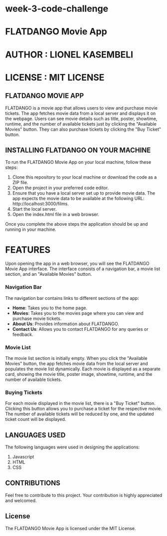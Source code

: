 # week-3-code-challenge
# FLATDANGO Movie App
# AUTHOR : LIONEL KASEMBELI
# LICENSE : MIT LICENSE

## FLATDANGO MOVIE APP

 FLATDANGO is a movie app that allows users to view and purchase movie tickets. The app fetches movie data from a local server and displays it on the webpage. Users can see movie details such as title, poster, showtime, runtime, and the number of available tickets just by clicking the "Available Movies" button. They can also purchase tickets by clicking the "Buy Ticket" button.

 ## INSTALLING FLATDANGO ON YOUR MACHINE
 To run the FLATDANGO Movie App on your local machine, follow these steps:

1. Clone this repository to your local machine or download the code as a ZIP file.
2. Open the project in your preferred code editor.
3. Ensure that you have a local server set up to provide movie data. The app expects the movie data to be available at the following URL: http://localhost:3000/films.
4. Start the local server.
5. Open the index.html file in a web browser.

Once you complete the above steps the application should be up and running in your machine.

# FEATURES

Upon opening the app in a web browser, you will see the FLATDANGO Movie App interface. The interface consists of a navigation bar, a movie list section, and an "Available Movies" button.

### Navigation Bar

The navigation bar contains links to different sections of the app:

- **Home**: Takes you to the home page.
- **Movies**: Takes you to the movies page where you can view and purchase movie tickets.
- **About Us**: Provides information about FLATDANGO.
- **Contact Us**: Allows you to contact FLATDANGO for any queries or feedback.

### Movie List

The movie list section is initially empty. When you click the "Available Movies" button, the app fetches movie data from the local server and populates the movie list dynamically. Each movie is displayed as a separate card, showing the movie title, poster image, showtime, runtime, and the number of available tickets.

### Buying Tickets

For each movie displayed in the movie list, there is a "Buy Ticket" button. Clicking this button allows you to purchase a ticket for the respective movie. The number of available tickets will be reduced by one, and the updated ticket count will be displayed.

## LANGUAGES USED
The following languages were used in designing the applications:

1. Javascript
2. HTML
3. CSS

## CONTRIBUTIONS 

Feel free to contribute to this project. Your contribution is highly appreciated and welcomed.

## License

The FLATDANGO Movie App is licensed under the MIT License.